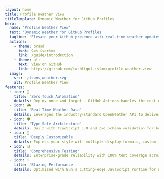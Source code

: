 ```yaml
---
layout: home
title: Profile Weather View
titleTemplate: Dynamic Weather for GitHub Profiles
hero:
  name: 'Profile Weather View'
  text: 'Dynamic Weather for GitHub Profiles'
  tagline: 'Elevate your GitHub presence with real-time weather updates'
  actions:
    - theme: brand
      text: Get Started
      link: /guide/introduction
    - theme: alt
      text: View on GitHub
      link: https://github.com/tashfiqul-islam/profile-weather-view
  image:
    src: '/icons/weather.svg'
    alt: Profile Weather View
features:
  - icon: 🚀
    title: 'Zero-Touch Automation'
    details: Deploy once and forget - GitHub Actions handles the rest with configurable intervals, ensuring your profile always displays current weather data without manual updates.
  - icon: 🌦️
    title: 'Real-Time Weather Data'
    details: Leverages the industry-standard OpenWeather API to deliver accurate, up-to-date conditions with support for 200,000+ locations worldwide in multiple languages.
  - icon: 🛡️
    title: 'Type-Safe Architecture'
    details: Built with TypeScript 5.8 and Zod schema validation for bulletproof runtime validation, eliminating common errors and ensuring data integrity at every step.
  - icon: 🎨
    title: 'Deeply Customizable'
    details: Express your style with multiple display formats, custom themes, localization options, and responsive layouts that seamlessly integrate with any GitHub profile design.
  - icon: 📊
    title: 'Comprehensive Testing'
    details: Enterprise-grade reliability with 100% test coverage across units, integration, and end-to-end scenarios, guaranteeing consistent performance in all environments.
  - icon: ⚡
    title: 'Blazing Performance'
    details: Optimized with Bun's cutting-edge JavaScript runtime for near-instant execution, delivering up to 30x faster processing than traditional Node.js implementations.
---
```

